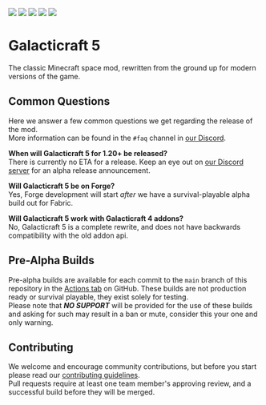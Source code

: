 [![](https://img.shields.io/github/actions/workflow/status/TeamGalacticraft/Galacticraft/build.yml?style=flat-square&logo=github)](https://github.com/TeamGalacticraft/Galacticraft/actions/workflows/build.yml?query=branch%3Amain)
[![](https://img.shields.io/github/issues/TeamGalacticraft/Galacticraft?style=flat-square&logo=github)](https://github.com/TeamGalacticraft/Galacticraft/issues)
[![](https://img.shields.io/github/issues-pr/TeamGalacticraft/Galacticraft?logo=github&style=flat-square)](https://github.com/TeamGalacticraft/Galacticraft/pulls)
[![](https://img.shields.io/discord/775251052517523467.svg?colorB=5865F2&label=discord&style=flat-square&logo=discord&logoColor=azure)](https://discord.gg/n3QqhMYyFK)
[![](https://img.shields.io/twitch/status/galacticraftdev.svg?style=flat-square&logo=twitch&logoColor=azure)](https://twitch.tv/galacticraftdev)

# Galacticraft 5
The classic Minecraft space mod, rewritten from the ground up for modern versions of the game.

## Common Questions
Here we answer a few common questions we get regarding the release of the mod.\
More information can be found in the `#faq` channel in [our Discord](https://discord.gg/n3QqhMYyFK).

**When will Galacticraft 5 for 1.20+ be released?**\
There is currently no ETA for a release.
Keep an eye out on [our Discord server](https://discord.gg/n3QqhMYyFK) for an alpha release announcement.

**Will Galacticraft 5 be on Forge?**\
Yes, Forge development will start *after* we have a survival-playable alpha build out for Fabric.

**Will Galacticraft 5 work with Galacticraft 4 addons?**\
No, Galacticraft 5 is a complete rewrite, and does not have backwards compatibility with the old addon api.

## Pre-Alpha Builds
Pre-alpha builds are available for each commit to the `main` branch of this repository in the [Actions tab](https://github.com/TeamGalacticraft/Galacticraft/actions/workflows/build.yml?query=branch%3Amain) on GitHub.
These builds are not production ready or survival playable, they exist solely for testing.\
Please note that ***NO SUPPORT*** will be provided for the use of these builds and asking for such may result in a ban or mute,
consider this your one and only warning.

## Contributing
We welcome and encourage community contributions,
but before you start please read our [contributing guidelines](https://github.com/TeamGalacticraft/Galacticraft/blob/main/.github/CONTRIBUTING.md).\
Pull requests require at least one team member's approving review, and a successful build before they will be merged.
